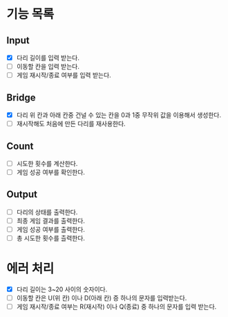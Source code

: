 # 기능 목록

## Input

- [x] 다리 길이를 입력 받는다.
- [ ] 이동할 칸을 입력 받는다.
- [ ] 게임 재시작/종료 여부를 입력 받는다.

## Bridge
- [x] 다리 위 칸과 아래 칸중 건널 수 있는 칸을 0과 1중 무작위 값을 이용해서 생성한다.
- [ ] 재시작해도 처음에 만든 다리를 재사용한다.

## Count
- [ ] 시도한 횟수를 계산한다.
- [ ] 게임 성공 여부를 확인한다.

## Output
- [ ] 다리의 상태를 출력한다.
- [ ] 최종 게임 결과를 출력한다.
- [ ] 게임 성공 여부를 출력한다.
- [ ] 총 시도한 횟수를 츨력한다.

# 에러 처리
- [x] 다리 길이는 3~20 사이의 숫자이다.
- [ ] 이동할 칸은 U(위 칸) 이나 D(아래 칸) 증 하나의 문자를 입력받는다.
- [ ] 게임 재시작/종료 여부는 R(재시작) 이나 Q(종료) 중 하나의 문자를 입력 받는다.